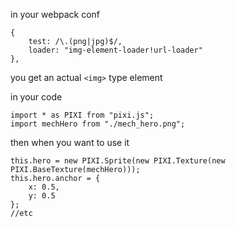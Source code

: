 in your webpack conf

```
{
    test: /\.(png|jpg)$/,
    loader: "img-element-loader!url-loader"
},
```

you get an actual `<img>` type element

in your code

```
import * as PIXI from "pixi.js";
import mechHero from "./mech_hero.png";
```

then when you want to use it

```
this.hero = new PIXI.Sprite(new PIXI.Texture(new PIXI.BaseTexture(mechHero)));
this.hero.anchor = {
    x: 0.5,
    y: 0.5
};
//etc
```
